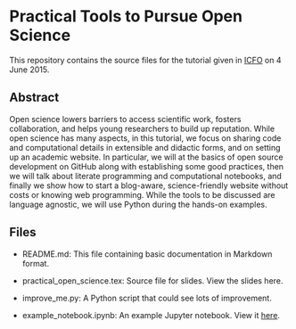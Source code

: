 Practical Tools to Pursue Open Science
======================================

This repository contains the source files for the tutorial given in [ICFO](http://icfo.eu/) on 4 June 2015.

Abstract
--------
Open science lowers barriers to access scientific work, fosters collaboration, and helps young researchers to build up reputation. While open science has many aspects, in this tutorial, we focus on sharing code and computational details in extensible and didactic forms, and on setting up an academic website. In particular, we will at the basics of open source development on GitHub along with establishing some good practices, then we will talk about literate programming and computational notebooks, and finally we show how to start a blog-aware, science-friendly website without costs or knowing web programming. While the tools to be discussed are language agnostic, we will use Python during the hands-on examples.

Files
-----

 - README.md: This file containing basic documentation in Markdown format.
 
 - practical_open_science.tex: Source file for slides. View the slides here.
 
 - improve_me.py: A Python script that could see lots of improvement.
 
 - example_notebook.ipynb: An example Jupyter notebook. View it [here](nbviewer.ipython.org/github/peterwittek/open_science_tutorial/blob/master/example_notebook.ipynb).
